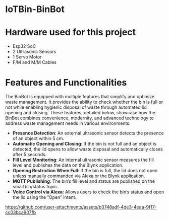 # IoTBin-BinBot

# Hardware used for this project 
- Esp32 SoC
- 2 Ultrasonic Sensors
- 1 Servo Motor
- F/M and M/M Cables

# Features and Functionalities
The BinBot is equipped with multiple features that simplify and optimize waste management. It provides the ability to check whether the bin is full or not while enabling hygienic disposal of waste through automated lid opening and closing. These features, detailed below, showcase how the BinBot combines convenience, modernity, and advanced technology to address waste management needs in various environments.
- **Presence Detection**: An external ultrasonic sensor detects the presence of an object within 5 cm.
- **Automatic Opening and Closing**: If the bin is not full and an object is detected, the lid opens to allow waste disposal and automatically closes after 5 seconds.
- **Fill Level Monitoring**: An internal ultrasonic sensor measures the fill level and publishes the data on the Blynk application.
- **Opening Restriction When Full**: If the bin is full, the lid does not open unless manually commanded via Alexa or the Blynk application.
- **MQTT Publishing**: The bin’s fill level and status are published on the smartbin/status topic.
- **Voice Control via Alexa**: Allows users to check the bin’s status and open the lid using the ”Open” intent.


https://github.com/user-attachments/assets/b3748adf-4de3-4eaa-9f17-cc03bca907fb


